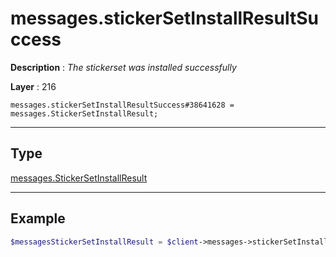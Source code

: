 # messages.stickerSetInstallResultSuccess

**Description** : *The stickerset was installed successfully*

**Layer** : 216

```tl
messages.stickerSetInstallResultSuccess#38641628 = messages.StickerSetInstallResult;
```

---

## Type

[messages.StickerSetInstallResult](type/messages.StickerSetInstallResult)

---

## Example

```php
$messagesStickerSetInstallResult = $client->messages->stickerSetInstallResultSuccess();
```